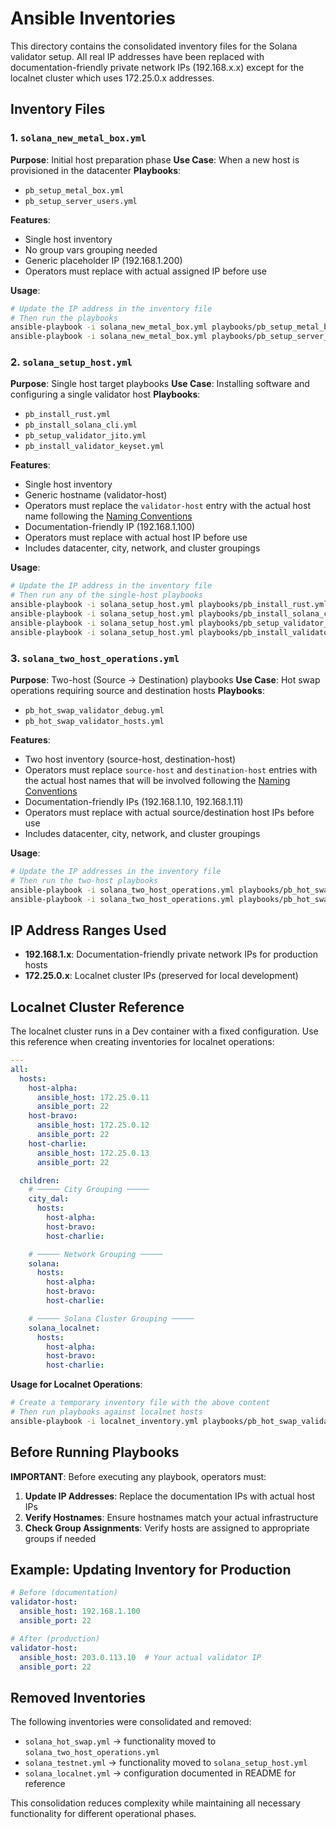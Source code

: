 # Ansible Inventories

This directory contains the consolidated inventory files for the Solana validator setup. All real IP addresses have been replaced with documentation-friendly private network IPs (192.168.x.x) except for the localnet cluster which uses 172.25.0.x addresses.

## Inventory Files

### 1. `solana_new_metal_box.yml`

**Purpose**: Initial host preparation phase
**Use Case**: When a new host is provisioned in the datacenter
**Playbooks**:

- `pb_setup_metal_box.yml`
- `pb_setup_server_users.yml`

**Features**:

- Single host inventory
- No group vars grouping needed
- Generic placeholder IP (192.168.1.200)
- Operators must replace with actual assigned IP before use

**Usage**:

```bash
# Update the IP address in the inventory file
# Then run the playbooks
ansible-playbook -i solana_new_metal_box.yml playbooks/pb_setup_metal_box.yml
ansible-playbook -i solana_new_metal_box.yml playbooks/pb_setup_server_users.yml
```

### 2. `solana_setup_host.yml`

**Purpose**: Single host target playbooks
**Use Case**: Installing software and configuring a single validator host
**Playbooks**:

- `pb_install_rust.yml`
- `pb_install_solana_cli.yml`
- `pb_setup_validator_jito.yml`
- `pb_install_validator_keyset.yml`

**Features**:

- Single host inventory
- Generic hostname (validator-host)
- Operators must replace the `validator-host` entry with the actual host name following the [Naming Conventions](https://docs.hayek.fi/dev-public-goods/hayek-validator-kit/validator-conventions)
- Documentation-friendly IP (192.168.1.100)
- Operators must replace with actual host IP before use
- Includes datacenter, city, network, and cluster groupings

**Usage**:

```bash
# Update the IP address in the inventory file
# Then run any of the single-host playbooks
ansible-playbook -i solana_setup_host.yml playbooks/pb_install_rust.yml
ansible-playbook -i solana_setup_host.yml playbooks/pb_install_solana_cli.yml
ansible-playbook -i solana_setup_host.yml playbooks/pb_setup_validator_jito.yml
ansible-playbook -i solana_setup_host.yml playbooks/pb_install_validator_keyset.yml
```

### 3. `solana_two_host_operations.yml`

**Purpose**: Two-host (Source → Destination) playbooks
**Use Case**: Hot swap operations requiring source and destination hosts
**Playbooks**:

- `pb_hot_swap_validator_debug.yml`
- `pb_hot_swap_validator_hosts.yml`

**Features**:

- Two host inventory (source-host, destination-host)
- Operators must replace `source-host` and `destination-host` entries with the actual host names that will be involved following the [Naming Conventions](https://docs.hayek.fi/dev-public-goods/hayek-validator-kit/validator-conventions)
- Documentation-friendly IPs (192.168.1.10, 192.168.1.11)
- Operators must replace with actual source/destination host IPs before use
- Includes datacenter, city, network, and cluster groupings

**Usage**:

```bash
# Update the IP addresses in the inventory file
# Then run the two-host playbooks
ansible-playbook -i solana_two_host_operations.yml playbooks/pb_hot_swap_validator_debug.yml
ansible-playbook -i solana_two_host_operations.yml playbooks/pb_hot_swap_validator_hosts.yml
```

## IP Address Ranges Used

- **192.168.1.x**: Documentation-friendly private network IPs for production hosts
- **172.25.0.x**: Localnet cluster IPs (preserved for local development)

## Localnet Cluster Reference

The localnet cluster runs in a Dev container with a fixed configuration. Use this reference when creating inventories for localnet operations:

```yaml
---
all:
  hosts:
    host-alpha:
      ansible_host: 172.25.0.11
      ansible_port: 22
    host-bravo:
      ansible_host: 172.25.0.12
      ansible_port: 22
    host-charlie:
      ansible_host: 172.25.0.13
      ansible_port: 22

  children:
    # ───── City Grouping ─────
    city_dal:
      hosts:
        host-alpha:
        host-bravo:
        host-charlie:

    # ───── Network Grouping ─────
    solana:
      hosts:
        host-alpha:
        host-bravo:
        host-charlie:

    # ───── Solana Cluster Grouping ─────
    solana_localnet:
      hosts:
        host-alpha:
        host-bravo:
        host-charlie:
```

**Usage for Localnet Operations**:

```bash
# Create a temporary inventory file with the above content
# Then run playbooks against localnet hosts
ansible-playbook -i localnet_inventory.yml playbooks/pb_hot_swap_validator_debug.yml
```

## Before Running Playbooks

**IMPORTANT**: Before executing any playbook, operators must:

1. **Update IP Addresses**: Replace the documentation IPs with actual host IPs
2. **Verify Hostnames**: Ensure hostnames match your actual infrastructure
3. **Check Group Assignments**: Verify hosts are assigned to appropriate groups if needed

## Example: Updating Inventory for Production

```yaml
# Before (documentation)
validator-host:
  ansible_host: 192.168.1.100
  ansible_port: 22

# After (production)
validator-host:
  ansible_host: 203.0.113.10  # Your actual validator IP
  ansible_port: 22
```

## Removed Inventories

The following inventories were consolidated and removed:

- `solana_hot_swap.yml` → functionality moved to `solana_two_host_operations.yml`
- `solana_testnet.yml` → functionality moved to `solana_setup_host.yml`
- `solana_localnet.yml` → configuration documented in README for reference

This consolidation reduces complexity while maintaining all necessary functionality for different operational phases.
